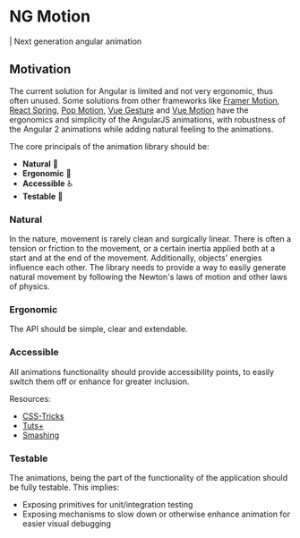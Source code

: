 # NG Motion
| Next generation angular animation

## Motivation

The current solution for Angular is limited and not very ergonomic, thus often unused. Some solutions from other frameworks like [Framer Motion](https://www.framer.com/motion/), [React Spring](https://react-spring.io/), [Pop Motion](https://popmotion.io/), [Vue Gesture](https://gesture.vueuse.org/) and [Vue Motion](https://motion.vueuse.org/) have the ergonomics and simplicity of the AngularJS animations, with robustness of the Angular 2 animations while adding natural feeling to the animations.

The core principals of the animation library should be:
* **Natural** 🌳
* **Ergonomic** 🤸
* **Accessible** ♿
* **Testable** 🧪

### Natural

In the nature, movement is rarely clean and surgically linear. There is often a tension or friction to the movement, or a certain inertia applied both at a start and at the end of the movement. Additionally, objects' energies influence each other. The library needs to provide a way to easily generate natural movement by following the Newton's laws of motion and other laws of physics.

### Ergonomic

The API should be simple, clear and extendable.

### Accessible

All animations functionality should provide accessibility points, to easily switch them off or enhance for greater inclusion.

Resources: 
* [CSS-Tricks](https://css-tricks.com/accessible-web-animation-the-wcag-on-animation-explained/)
* [Tuts+](https://webdesign.tutsplus.com/tutorials/a-guide-to-creating-accessible-animations--cms-32038)
* [Smashing](https://www.smashingmagazine.com/2018/04/designing-accessibility-inclusion/)

### Testable

The animations, being the part of the functionality of the application should be fully testable. This implies:
- Exposing primitives for unit/integration testing
- Exposing mechanisms to slow down or otherwise enhance animation for easier visual debugging
